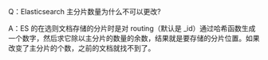 Q：Elasticsearch 主分片数量为什么不可以更改?

A：ES 的在选则文档存储的分片时是对 routing（默认是 _id）通过哈希函数生成一个数字，然后求它除以主分片的数量的余数，结果就是要存储的分片位置。如果改变了主分片的个数，之前的文档就找不到了。

